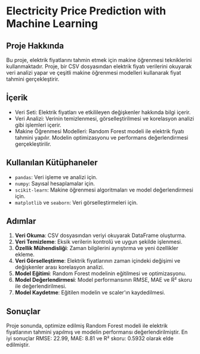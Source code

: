 # Electricity Price Prediction with Machine Learning

## Proje Hakkında
Bu proje, elektrik fiyatlarını tahmin etmek için makine öğrenmesi tekniklerini kullanmaktadır. Proje, bir CSV dosyasından elektrik fiyatı verilerini okuyarak veri analizi yapar ve çeşitli makine öğrenmesi modelleri kullanarak fiyat tahmini gerçekleştirir.

## İçerik
- Veri Seti: Elektrik fiyatları ve etkilileyen değişkenler hakkında bilgi içerir.
- Veri Analizi: Verinin temizlenmesi, görselleştirilmesi ve korelasyon analizi gibi işlemleri içerir.
- Makine Öğrenmesi Modelleri: Random Forest modeli ile elektrik fiyatı tahmini yapılır. Modelin optimizasyonu ve performans değerlendirmesi gerçekleştirilir.

## Kullanılan Kütüphaneler
- `pandas`: Veri işleme ve analizi için.
- `numpy`: Sayısal hesaplamalar için.
- `scikit-learn`: Makine öğrenmesi algoritmaları ve model değerlendirmesi için.
- `matplotlib` ve `seaborn`: Veri görselleştirmeleri için.

## Adımlar
1. **Veri Okuma**: CSV dosyasından veriyi okuyarak DataFrame oluşturma.
2. **Veri Temizleme**: Eksik verilerin kontrolü ve uygun şekilde işlenmesi.
3. **Özellik Mühendisliği**: Zaman bilgilerini ayrıştırma ve yeni özellikler ekleme.
4. **Veri Görselleştirme**: Elektrik fiyatlarının zaman içindeki değişimi ve değişkenler arası korelasyon analizi.
5. **Model Eğitimi**: Random Forest modelinin eğitilmesi ve optimizasyonu.
6. **Model Değerlendirmesi**: Model performansının RMSE, MAE ve R² skoru ile değerlendirilmesi.
7. **Model Kaydetme**: Eğitilen modelin ve scaler'ın kaydedilmesi.

## Sonuçlar
Proje sonunda, optimize edilmiş Random Forest modeli ile elektrik fiyatlarının tahmini yapılmış ve modelin performansı değerlendirilmiştir. En iyi sonuçlar RMSE: 22.99, MAE: 8.81 ve R² skoru: 0.5932 olarak elde edilmiştir.
